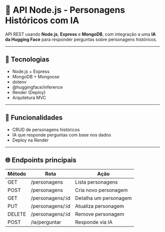 # 🧠 API Node.js - Personagens Históricos com IA

API REST usando **Node.js**, **Express** e **MongoDB**, com integração a uma **IA da Hugging Face** para responder perguntas sobre personagens históricos.

---

## 🔧 Tecnologias

- Node.js + Express  
- MongoDB + Mongoose  
- dotenv  
- @huggingface/inference  
- Render (Deploy)  
- Arquitetura MVC

---

## 🚀 Funcionalidades

- CRUD de personagens históricos  
- IA que responde perguntas com base nos dados  
- Deploy na Render

---

## 🌐 Endpoints principais

| Método | Rota              | Ação                  |
| ------ | ----------------- | --------------------- |
| GET    | /personagens      | Lista personagens     |
| POST   | /personagens      | Cria novo personagem  |
| GET    | /personagens/\:id | Detalha um personagem |
| PUT    | /personagens/\:id | Atualiza personagem   |
| DELETE | /personagens/\:id | Remove personagem     |
| POST   | /ia/perguntar     | Responde via IA       |


